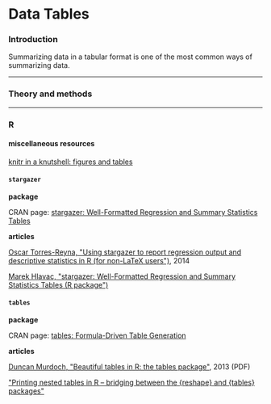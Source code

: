 # Data Tables

### Introduction

Summarizing data in a tabular format is one of the most common ways of summarizing data.

---
### Theory and methods


---
### R

#### miscellaneous resources

[knitr in a knutshell: figures and tables](http://kbroman.org/knitr_knutshell/pages/figs_tables.html)

#### `stargazer`

**package**

CRAN page: [stargazer: Well-Formatted Regression and Summary Statistics Tables](https://cran.r-project.org/web/packages/stargazer/index.html)


**articles**

[Oscar Torres-Reyna, "Using stargazer to report regression output and descriptive statistics in R (for non-LaTeX users")](http://www.princeton.edu/~otorres/NiceOutputR.pdf), 2014

[Marek Hlavac, "stargazer: Well-Formatted Regression and Summary Statistics Tables (R package")](https://sites.google.com/site/marekhlavac/stargazer)

#### `tables`

**package**

CRAN page: [tables: Formula-Driven Table Generation](https://cran.r-project.org/web/packages/tables/index.html)

**articles**

[Duncan Murdoch, "Beautiful tables in R: the tables package"](http://www.stats.uwo.ca/faculty/murdoch/ism2013/4tables.pdf), 2013 (PDF)

["Printing nested tables in R – bridging between the {reshape} and {tables} packages"](https://www.r-statistics.com/2012/01/printing-nested-tables-in-r-bridging-between-the-reshape-and-tables-packages/)
